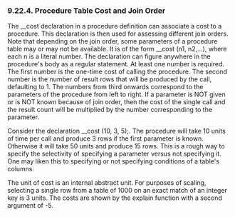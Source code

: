 <div id="proctabcost" class="section">

<div class="titlepage">

<div>

<div>

### 9.22.4. Procedure Table Cost and Join Order

</div>

</div>

</div>

The \_\_cost declaration in a procedure definition can associate a cost
to a procedure. This declaration is then used for assessing different
join orders. Note that depending on the join order, some parameters of a
procedure table may or may not be available. It is of the form \_\_cost
(n1, n2,...), where each n is a literal number. The declaration can
figure anywhere in the procedure's body as a regular statement. At least
one number is required. The first number is the one-time cost of calling
the procedure. The second number is the number of result rows that will
be produced by the call, defaulting to 1. The numbers from third onwards
correspond to the parameters of the procedure from left to right. If a
parameter is NOT given or is NOT known because of join order, then the
cost of the single call and the result count will be multiplied by the
number corresponding to the parameter.

Consider the declaration \_\_cost (10, 3, 5);. The procedure will take
10 units of time per call and produce 3 rows if the first parameter is
known. Otherwise it will take 50 units and produce 15 rows. This is a
rough way to specify the selectivity of specifying a parameter versus
not specifying it. One may liken this to specifying or not specifying
conditions of a table's columns.

The unit of cost is an internal abstract unit. For purposes of scaling,
selecting a single row from a table of 1000 on an exact match of an
integer key is 3 units. The costs are shown by the explain function with
a second argument of -5.

</div>
